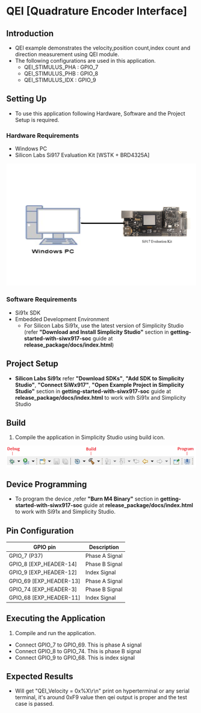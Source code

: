 # QEI [Quadrature Encoder Interface]

## Introduction 
- QEI example demonstrates the velocity,position count,index count and direction measurement using QEI module.
- The following configurations are used in this application.
  - QEI_STIMULUS_PHA	: GPIO_7
  - QEI_STIMULUS_PHB	: GPIO_8
  - QEI_STIMULUS_IDX	: GPIO_9
  

## Setting Up 
 - To use this application following Hardware, Software and the Project Setup is required.

### Hardware Requirements	
  - Windows PC 
  - Silicon Labs Si917 Evaluation Kit [WSTK + BRD4325A]
 
![Figure: Introduction](resources/readme/image509a.png)

### Software Requirements
  - Si91x SDK
  - Embedded Development Environment
    - For Silicon Labs Si91x, use the latest version of Simplicity Studio (refer **"Download and Install Simplicity Studio"** section in **getting-started-with-siwx917-soc** guide at **release_package/docs/index.html**)
 
## Project Setup
- **Silicon Labs Si91x** refer **"Download SDKs"**, **"Add SDK to Simplicity Studio"**, **"Connect SiWx917"**, **"Open Example Project in Simplicity Studio"** section in **getting-started-with-siwx917-soc** guide at **release_package/docs/index.html** to work with Si91x and Simplicity Studio
  
## Build 
1. Compile the application in Simplicity Studio using build icon. 

![Figure: Build run and Debug](resources/readme/image509c.png)

## Device Programming
- To program the device ,refer **"Burn M4 Binary"** section in **getting-started-with-siwx917-soc** guide at **release_package/docs/index.html** to work with Si91x and Simplicity Studio.

## Pin Configuration
|GPIO pin  | Description|
|--- | --- | 
|GPIO_7  (P37)           |Phase A Signal|
|GPIO_8  [EXP_HEADER-14] |Phase B Signal|
|GPIO_9  [EXP_HEADER-12] |Index Signal  |
|GPIO_69 [EXP_HEADER-13] |Phase A Signal|
|GPIO_74 [EXP_HEADER-3]  |Phase B Signal|
|GPIO_68 [EXP_HEADER-11] |Index Signal  |


## Executing the Application
1. Compile and run the application. 
  - Connect GPIO_7 to GPIO_69. This is phase A signal
  - Connect GPIO_8 to GPIO_74. This is phase B signal
  - Connect GPIO_9 to GPIO_68. This is index signal
  

## Expected Results 
 - Will get "QEI_Velocity = 0x%X\r\n" print on hyperterminal or any serial terminal, it's around 0xF9 value then qei output is proper and the test case is passed.